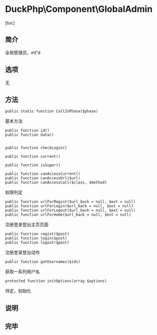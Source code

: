 # DuckPhp\Component\GlobalAdmin
[toc]
## 简介

全局管理员，mf'd

## 选项

无

## 方法

    public static function CallInPhase($phase)
基本方法

    public function id()
    public function data()


    public function checkLogin()

    public function current()

    public function isSuper()

    public function canAccessCurrent()
    public function canAccessUrl($url)
    public function canAccessCall($class, $method)
权限判定

    public function urlForRegist($url_back = null, $ext = null)
    public function urlForLogin($url_back = null, $ext = null)
    public function urlForLogout($url_back = null, $ext = null)
    public function urlForHome($url_back = null, $ext = null)
注册登录登出主页页面

    public function regist($post)
    public function login($post)
    public function logout($post)
注册登录登出动作

    public function getUsernames($ids)
获取一系列用户名

    protected function initOptions(array $options)
待定，初始化

## 说明

## 完毕


